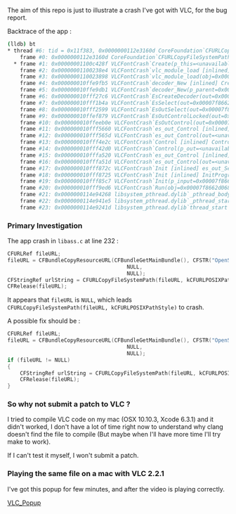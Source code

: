 The aim of this repo is just to illustrate a crash I've got with VLC, for the bug report.


Backtrace of the app :
```sh
(lldb) bt
* thread #6: tid = 0x11f383, 0x0000000112e3160d CoreFoundation`CFURLCopyFileSystemPath + 77, stop reason = EXC_BAD_ACCESS (code=1, address=0x0)
    frame #0: 0x0000000112e3160d CoreFoundation`CFURLCopyFileSystemPath + 77
  * frame #1: 0x00000001100c428f VLCFontCrash`Create(p_this=<unavailable>) + 815 at libass.c:232
    frame #2: 0x00000001100238e4 VLCFontCrash`vlc_module_load [inlined] module_load(obj=0x00007f86640284b8, init=<unavailable>) + 76 at modules.c:185
    frame #3: 0x0000000110023898 VLCFontCrash`vlc_module_load(obj=0x00007f86640284b8, capability=0x00000001101eeda9, name=<unavailable>, strict=false, probe=0x0000000110023bd0) + 1240 at modules.c:277
    frame #4: 0x000000010ffe9fb5 VLCFontCrash`decoder_New [inlined] CreateDecoder(p_parent=0x00007f8662d068c8, p_sout=0x0000000000000000) + 516 at decoder.c:786
    frame #5: 0x000000010ffe9db1 VLCFontCrash`decoder_New(p_parent=0x00007f8662d068c8, p_input=<unavailable>, fmt=0x00007f8662e2b1f8, p_clock=<unavailable>, p_resource=<unavailable>, p_sout=0x0000000000000000) + 65 at decoder.c:256
    frame #6: 0x000000010fff27c6 VLCFontCrash`EsCreateDecoder(out=0x00007f8662e325c0, p_es=0x00007f8662e2b1e0) + 54 at es_out.c:1557
    frame #7: 0x000000010fff1b4a VLCFontCrash`EsSelect(out=0x00007f8662e325c0, es=0x00007f8662e2b1e0) + 506 at es_out.c:1642
    frame #8: 0x000000010fff2599 VLCFontCrash`EsOutSelect(out=0x00007f8662e325c0, es=0x00007f8662e2b1e0, b_force=<unavailable>) + 1833 at es_out.c:1861
    frame #9: 0x000000010ffef879 VLCFontCrash`EsOutControlLocked(out=0x00007f8662e325c0, i_query=<unavailable>, args=<unavailable>) + 2473 at es_out.c:2180
    frame #10: 0x000000010ffeeb0e VLCFontCrash`EsOutControl(out=0x00007f8662e325c0, i_query=<unavailable>, args=<unavailable>) + 46 at es_out.c:2705
    frame #11: 0x000000010fff5660 VLCFontCrash`es_out_Control [inlined] es_out_vaControl(out=<unavailable>, i_query=<unavailable>, args=0x0000003000000018) + 3 at vlc_es_out.h:126
    frame #12: 0x000000010fff565d VLCFontCrash`es_out_Control(out=<unavailable>, i_query=<unavailable>) + 157 at vlc_es_out.h:135
    frame #13: 0x000000010fff4e2c VLCFontCrash`Control [inlined] ControlLocked(p_out=<unavailable>, i_query=<unavailable>) + 2908 at es_out_timeshift.c:618
    frame #14: 0x000000010fff42d0 VLCFontCrash`Control(p_out=<unavailable>, i_query=<unavailable>, args=<unavailable>) + 224 at es_out_timeshift.c:716
    frame #15: 0x000000010fffa520 VLCFontCrash`es_out_Control [inlined] es_out_vaControl(out=<unavailable>, i_query=<unavailable>, args=0x0000003000000018) + 3 at vlc_es_out.h:126
    frame #16: 0x000000010fffa51d VLCFontCrash`es_out_Control(out=<unavailable>, i_query=<unavailable>) + 157 at vlc_es_out.h:135
    frame #17: 0x000000010fff872c VLCFontCrash`Init [inlined] es_out_SetMode(p_out=<unavailable>) + 7 at es_out.h:89
    frame #18: 0x000000010fff8725 VLCFontCrash`Init [inlined] InitPrograms(p_input=0x00007f8662d068c8) + 350 at input.c:1155
    frame #19: 0x000000010fff85c7 VLCFontCrash`Init(p_input=0x00007f8662d068c8) + 4423 at input.c:1233
    frame #20: 0x000000010fff9ed6 VLCFontCrash`Run(obj=0x00007f8662d068c8) + 22 at input.c:515
    frame #21: 0x0000000114e94268 libsystem_pthread.dylib`_pthread_body + 131
    frame #22: 0x0000000114e941e5 libsystem_pthread.dylib`_pthread_start + 176
    frame #23: 0x0000000114e9241d libsystem_pthread.dylib`thread_start + 13
```


### Primary Investigation


The app crash in `libass.c` at line 232 :

```c
CFURLRef fileURL;
fileURL = CFBundleCopyResourceURL(CFBundleGetMainBundle(), CFSTR("OpenSans-Regular.ttf"),
                                      NULL,
                                      NULL);
CFStringRef urlString = CFURLCopyFileSystemPath(fileURL, kCFURLPOSIXPathStyle);
CFRelease(fileURL);
```

It appears that `fileURL` is `NULL`, which leads `CFURLCopyFileSystemPath(fileURL, kCFURLPOSIXPathStyle)` to crash.

A possible fix should be : 


```c
CFURLRef fileURL;
fileURL = CFBundleCopyResourceURL(CFBundleGetMainBundle(), CFSTR("OpenSans-Regular.ttf"),
                                      NULL,
                                      NULL);
if (fileURL != NULL)
{
	CFStringRef urlString = CFURLCopyFileSystemPath(fileURL, kCFURLPOSIXPathStyle);
	CFRelease(fileURL);
}
```

### So why not submit a patch to VLC ?

I tried to compile VLC code on my mac (OSX 10.10.3, Xcode 6.3.1) and it didn't worked, I don't have a lot of time right now  to understand why  clang doesn't find the file to compile (But maybe when I'll have more time I'll try make to work).

If I can't test it myself, I won't submit a patch.


### Playing the same file on a mac with VLC 2.2.1

I've got this popup for few minutes, and after the video is playing correctly.

[VLC_Popup](https://github.com/rvi/VLCFontCrash/blob/master/vlcFontBuilding.png)


